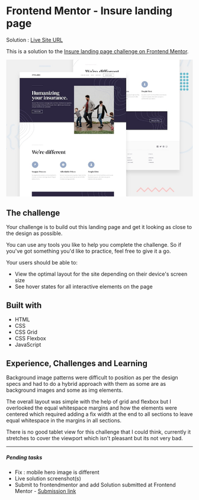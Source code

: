 # Frontend Mentor - Insure landing page

Solution : [Live Site URL](https://frontend-mentor-challenges-ecru.vercel.app/insure-landing-page/)

This is a solution to the [Insure landing page challenge on Frontend Mentor](https://www.frontendmentor.io/challenges/insure-landing-page-uTU68JV8).

![Design preview for the Insure landing page coding challenge](./design/desktop-preview.jpg)


## The challenge

Your challenge is to build out this landing page and get it looking as close to the design as possible.

You can use any tools you like to help you complete the challenge. So if you've got something you'd like to practice, feel free to give it a go.

Your users should be able to:

- View the optimal layout for the site depending on their device's screen size
- See hover states for all interactive elements on the page

## Built with
- HTML 
- CSS 
- CSS Grid
- CSS Flexbox
- JavaScript

## Experience, Challenges and Learning
Background image patterns were difficult to position as per the design specs and had to do a hybrid approach with them as some are as background images and some as img elements. 

The overall layout was simple with the help of grid and flexbox but I overlooked the equal whitespace margins and how the elements were centered which required adding a fix width at the end to all sections to leave equal whitespace in the margins in all sections. 

There is no good tablet view for this challenge that I could think, currently it stretches to cover the viewport which isn't pleasant but its not very bad. 

-----
 ##### Pending tasks
 
- Fix : mobile hero image is different 
- Live solution screenshot(s)
- Submit to frontendmentor and add Solution submitted  at Frontend Mentor - [Submission link]()